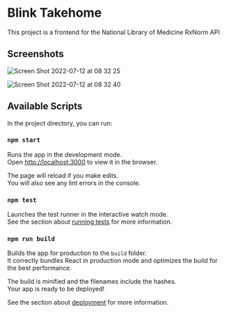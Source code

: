 # Blink Takehome

This project is a frontend for the National Library of Medicine RxNorm API

## Screenshots

![Screen Shot 2022-07-12 at 08 32 25](https://user-images.githubusercontent.com/16400333/178528432-8053dcb5-f984-4acd-b50b-84928c08186e.png)

![Screen Shot 2022-07-12 at 08 32 40](https://user-images.githubusercontent.com/16400333/178528450-5e1a21e3-b1d5-4305-917f-6bdb20f4095a.png)


## Available Scripts

In the project directory, you can run:

### `npm start`

Runs the app in the development mode.\
Open [http://localhost:3000](http://localhost:3000) to view it in the browser.

The page will reload if you make edits.\
You will also see any lint errors in the console.

### `npm test`

Launches the test runner in the interactive watch mode.\
See the section about [running tests](https://facebook.github.io/create-react-app/docs/running-tests) for more information.

### `npm run build`

Builds the app for production to the `build` folder.\
It correctly bundles React in production mode and optimizes the build for the best performance.

The build is minified and the filenames include the hashes.\
Your app is ready to be deployed!

See the section about [deployment](https://facebook.github.io/create-react-app/docs/deployment) for more information.
